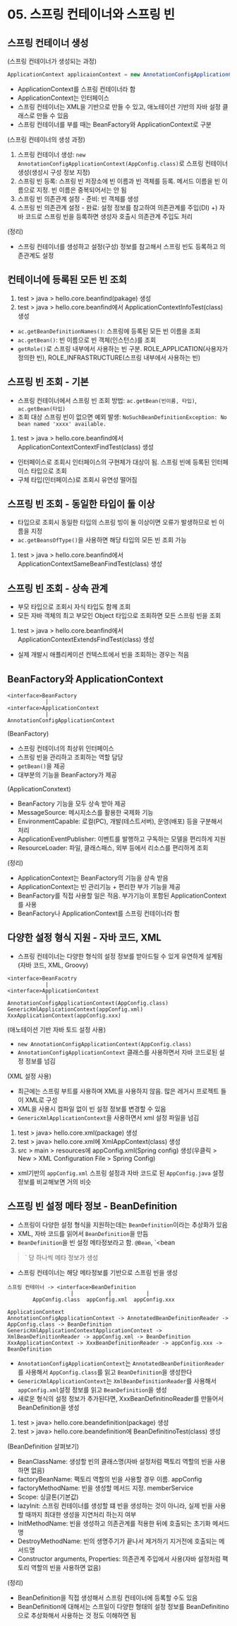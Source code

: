 # 05. 스프링 컨테이너와 스프링 빈

## 스프링 컨테이너 생성
(스프링 컨테이너가 생성되는 과정)

```java
ApplicationContext applicaionContext = new AnnotationConfigApplicationContext(AppConfig.class);
```
- ApplicationContext를 스프링 컨테이너라 함
- ApplicationContext는 인터페이스
- 스프링 컨테이너는 XML을 기반으로 만들 수 있고, 애노테이션 기반의 자바 설정 클래스로 만들 수 있음
- 스프링 컨테이너를 부를 때는 BeanFactory와 ApplicationContext로 구분

(스프링 컨테이너의 생성 과정)
1) 스프링 컨테이너 생성: `new AnnotationConfigApplicationContext(AppConfig.class)`로 스프링 컨테이너 생성(생성시 구성 정보 지정)
2) 스프링 빈 등록: 스프링 빈 저장소에 빈 이름과 빈 객체를 등록. 메서드 이름을 빈 이름으로 지정. 빈 이름은 중복되어서는 안 됨
3) 스프링 빈 의존관계 설정 - 준비: 빈 객체를 생성
4) 스프링 빈 의존관계 설정 - 완료: 설정 정보를 참고하여 의존관계를 주입(DI)
+) 자바 코드로 스프링 빈을 등록하면 생성자 호출시 의존관계 주입도 처리

(정리)
- 스프링 컨테이너를 생성하고 설정(구성) 정보를 참고해서 스프링 빈도 등록하고 의존관계도 설정

## 컨테이너에 등록된 모든 빈 조회
1) test > java > hello.core.beanfind(pakage) 생성
2) test > java > hello.core.beanfind에서 ApplicationContextInfoTest(class) 생성
- `ac.getBeanDefinitionNames()`: 스프링에 등록된 모든 빈 이름을 조회
- `ac.getBean()`: 빈 이름으로 빈 객체(인스턴스)를 조회
- `getRole()`로 스프링 내부에서 사용하는 빈 구분. ROLE_APPLICATION(사용자가 정의한 빈), ROLE_INFRASTRUCTURE(스프링 내부에서 사용하는 빈)

## 스프링 빈 조회 - 기본
- 스프링 컨테이너에서 스프링 빈 조회 방법: `ac.getBean(빈이름, 타입)`, `ac.getBean(타입)`
- 조회 대상 스프링 빈이 없으면 예외 발생: `NoSuchBeanDefinitionException: No bean named 'xxxx' available.`
1) test > java > hello.core.beanfind에서 ApplicationContextContextFindTest(class) 생성
- 인터페이스로 조회시 인터페이스의 구현체가 대상이 됨. 스프링 빈에 등록된 인터페이스 타입으로 조회
- 구체 타입(인터페이스)로 조회시 유연성 떨어짐


## 스프링 빈 조회 - 동일한 타입이 둘 이상
- 타입으로 조회시 동일한 타입의 스프링 빙이 둘 이상이면 오류가 발생하므로 빈 이름을 지정
- `ac.getBeansOfType()`을 사용하면 해당 타입의 모든 빈 조회 가능
1) test > java > hello.core.beanfind에서 ApplicationContextSameBeanFindTest(class) 생성


## 스프링 빈 조회 - 상속 관계
- 부모 타입으로 조회시 자식 타입도 함께 조회
- 모든 자바 객체의 최고 부모인 Object 타입으로 조회하면 모든 스프링 빈을 조회
1) test > java > hello.core.beanfind에서 ApplicationContextExtendsFindTest(class) 생성
- 실제 개발시 애플리케이션 컨텍스트에서 빈을 조회하는 경우는 적음

## BeanFactory와 ApplicationContext

```
<interface>BeanFactory
            |
<interface>ApplicationContext
            |
AnnotationConfigApplicationContext
```

(BeanFactory)
- 스프링 컨테이너의 최상위 인터페이스
- 스프링 빈을 관리하고 조회하는 역할 담당
- `getBean()`을 제공
- 대부분의 기능을 BeanFactory가 제공

(ApplicationConxtext)
- BeanFactory 기능을 모두 상속 받아 제공
- MessageSource: 메시지소스를 활용한 국제화 기능
- EnvironmentCapable: 로컬(PC), 개발(테스트서버), 운영(배포) 등을 구분해서 처리
- ApplicationEventPublisher: 이벤트를 발행하고 구독하는 모델을 편리하게 지원
- ResourceLoader: 파일, 클래스패스, 외부 등에서 리소스를 편리하게 조회

(정리)
- ApplicationContext는 BeanFactory의 기능을 상속 받음
- ApplicationContext는 빈 관리기능 + 편리한 부가 기능을 제공
- BeanFactory를 직접 사용할 일은 적음. 부가기능이 포함된 ApplicationContext를 사용
- BeanFactory나 ApplicationContext를 스프링 컨테이너라 함

## 다양한 설정 형식 지원 - 자바 코드, XML
- 스프링 컨테이너는 다양한 형식의 설정 정보를 받아드릴 수 있게 유연하게 설계됨(자바 코드, XML, Groovy)

```
<interface>BeanFacotry
            |
<interface>ApplicationContext
            |
AnnotationConfigApplicationContext(AppConfig.class)
GenericXmlApplicationContext(appConfig.xml)
XxxApplicationContext(appConfig.xxx)
```

(애노테이션 기반 자바 토드 설정 사용)
- `new AnnotationConfigApplicationContext(AppConfig.class)`
- `AnnotationConfigApplicationContext` 클래스를 사용하면서 자바 코드로된 설정 정보를 넘김

(XML 설정 사용)
- 최근에는 스프링 부트를 사용하며 XML을 사용하지 않음. 많은 레거시 프로젝트 들이 XML로 구성
- XML을 사용시 컴파일 없이 빈 설정 정보를 변경할 수 있음
- `GenericXmlApplicationContext`을 사용하면서 xml 설정 파일을 넘김
1) test > java> hello.core.xml(package) 생성
2) test > java> hello.core.xml에 XmlAppContext(class) 생성
3) src > main > resources에 appConfig.xml(Spring config) 생성(우클릭 > New > XML Configuration File > Spring Config)
- xml기반의 `appConfig.xml` 스프링 설정과 자바 코드로 된 `AppConfig.java` 설정 정보를 비교해보면 거의 비슷

## 스프링 빈 설정 메타 정보 - BeanDefinition
- 스프링이 다양한 설정 형식을 지원하는데는 `BeanDefinition`이라는 추상화가 있음
- XML, 자바 코드를 읽어서 `BeanDefinition`을 만듬
- `BeanDefinition`을 빈 설정 메타정보라고 함. `@Bean`, `<bean
>` 당 하나씩 메타 정보가 생성
- 스프링 컨테이너는 해당 메타정보를 기반으로 스프링 빈을 생성

```
스프링 컨테이너 -> <interface>BeanDefinition
                    |           |           |
        AppConfig.class  appConfig.xml  appConfig.xxx
```

```
ApplicationContext
AnnotationConfigApplicationContext -> AnnotatedBeanDefinitionReader -> AppConfig.class -> BeanDefinition
GenericXmlApplicationContextApplicationContext -> XmlBeanDefinitionReader -> appConfig.xml -> BeanDefinition
XxxApplicationContext -> XxxBeanDefinitionReader -> appConfig.xxx -> BeanDefinition
```
- `AnnotationConfigApplicationContext`는 `AnnotatedBeanDefinitionReader`를 사용해서 `AppConfig.class`를 읽고 `BeanDefinition`을 생성한다
- `GenericXmlApplicationContext`는 `XmlBeanDefinitionReader`를 사용해서 `appConfig.xml`설정 정보를 읽고 `BeanDefinition`을 생성
- 새로운 형식의 설정 정보가 추가된다면, XxxBeanDefinitinoReader를 만들어서 BeanDefinition을 생성

1) test > java> hello.core.beandefinition(package) 생성
2) test > java> hello.core.beandefinition에 BeanDefinitinoTest(class) 생성

(BeanDefinition 살펴보기)
- BeanClassName: 생성할 빈의 클래스명(자바 설정처럼 팩토리 역할의 빈을 사용하면 없음)
- factoryBeanName: 팩토리 역할의 빈을 사용할 경우 이름. appConfig
- factoryMethodName: 빈을 생성할 메서드 지정. memberService
- Scope: 싱글톤(기본값)
- lazyInit: 스프링 컨테이너를 생성할 떄 빈을 생성하는 것이 아니라, 실제 빈을 사용할 때까지 최대한 생성을 지연처리 하는지 여부
- InitMethodName: 빈을 생성하고 의존관계를 적용한 뒤에 호출되는 초기화 메서드명
- DestroyMethodName: 빈의 생명주기가 끝나서 제거하기 지거전에 호출되는 메서드명
- Constructor arguments, Properties: 의존관계 주입에서 사용(자바 설정처럼 팩토리 역할의 빈을 사용하면 없음)

(정리)
- BeanDefinition을 직접 생성해서 스프링 컨테이너에 등록할 수도 있음
- BeanDefinition에 대해서는 스프일이 다양한 형태의 설정 정보를 BeanDefinitino으로 추상화해서 사용하는 것 정도 이해하면 됨
